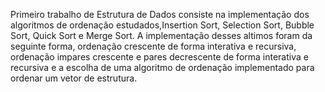 Primeiro trabalho de Estrutura de Dados consiste na implementação dos algoritmos de ordenação estudados,Insertion Sort, Selection Sort, Bubble Sort, Quick Sort e Merge Sort.
A implementação desses altimos foram da seguinte forma, ordenação crescente de forma interativa e recursiva, ordenação impares crescente e pares decrescente de forma interativa e 
recursiva e a escolha de uma algoritmo de ordenação implementado para ordenar um vetor de estrutura.
